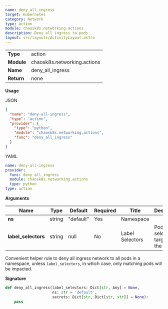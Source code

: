 ```yaml
---
name: deny_all_ingress
target: Kubernetes
category: Network
type: action
module: chaosk8s.networking.actions
description: Deny all ingress to pods
layout: src/layouts/ActivityLayout.astro
---
```


|            |                     |
| ---------- | ------------------- |
| **Type**   | action               |
| **Module** | chaosk8s.networking.actions |
| **Name**   | deny_all_ingress       |
| **Return** | none             |

**Usage**

JSON

```json
{
  "name": "deny-all-ingress",
  "type": "action",
  "provider": {
    "type": "python",
    "module": "chaosk8s.networking.actions",
    "func": "deny_all_ingress"
  }
}
```

YAML

```yaml
name: deny-all-ingress
provider:
  func: deny_all_ingress
  module: chaosk8s.networking.actions
  type: python
type: action
```

**Arguments**

| Name               | Type   | Default   | Required | Title          | Description                              |
| ------------------ | ------ | --------- | -------- | -------------- | ---------------------------------------- |
| **ns**             | string | "default" | Yes      | Namespace      |                                          |
| **label_selectors** | string | null      | No      | Label Selectors | Pod label selectors to target with the action |

Convenient helper rule to deny all ingress network to all pods in a namespace,
unless `label_selectors`, in which case, only matching pods will be impacted.

**Signature**

```python
def deny_all_ingress(label_selectors: Dict[str, Any] = None,
                     ns: str = 'default',
                     secrets: Dict[str, Dict[str, str]] = None):
    pass
```
